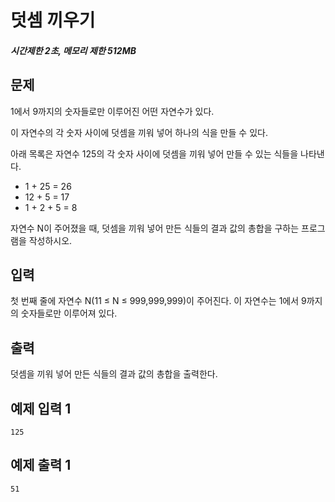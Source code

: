 # 덧셈 끼우기

##### 시간제한 2초, 메모리 제한 512MB

## 문제

1에서 9까지의 숫자들로만 이루어진 어떤 자연수가 있다.

이 자연수의 각 숫자 사이에 덧셈을 끼워 넣어 하나의 식을 만들 수 있다.

아래 목록은 자연수 125의 각 숫자 사이에 덧셈을 끼워 넣어 만들 수 있는 식들을 나타낸다.

- 1 + 25 = 26
- 12 + 5 = 17
- 1 + 2 + 5 = 8

자연수 N이 주어졌을 때, 덧셈을 끼워 넣어 만든 식들의 결과 값의 총합을 구하는 프로그램을 작성하시오.



## 입력

첫 번째 줄에 자연수 N(11 ≤ N ≤ 999,999,999)이 주어진다. 이 자연수는 1에서 9까지의 숫자들로만 이루어져 있다.



## 출력

덧셈을 끼워 넣어 만든 식들의 결과 값의 총합을 출력한다.



## 예제 입력 1

```
125
```



## 예제 출력 1

```
51
```
